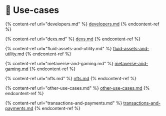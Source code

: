 # 💸 Use-cases

{% content-ref url="developers.md" %}
[developers.md](developers.md)
{% endcontent-ref %}

{% content-ref url="dexs.md" %}
[dexs.md](dexs.md)
{% endcontent-ref %}

{% content-ref url="fluid-assets-and-utility.md" %}
[fluid-assets-and-utility.md](fluid-assets-and-utility.md)
{% endcontent-ref %}

{% content-ref url="metaverse-and-gaming.md" %}
[metaverse-and-gaming.md](metaverse-and-gaming.md)
{% endcontent-ref %}

{% content-ref url="nfts.md" %}
[nfts.md](nfts.md)
{% endcontent-ref %}

{% content-ref url="other-use-cases.md" %}
[other-use-cases.md](other-use-cases.md)
{% endcontent-ref %}

{% content-ref url="transactions-and-payments.md" %}
[transactions-and-payments.md](transactions-and-payments.md)
{% endcontent-ref %}

